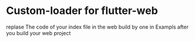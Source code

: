 # Custom-loader for flutter-web
replase The code of your index file in the web build by one in Exampls after you build your web project


